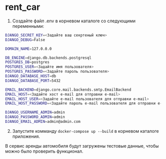 # rent_car

1. Создайте файл .env в корневом каталоге со следующими переменными:
```bash
DJANGO_SECRET_KEY=<Задайте ваш секртеный ключ>
DJANGO_DEBUG=False

DOMAIN_NAME=127.0.0.0

DB_ENGINE=django.db.backends.postgresql
POSTGRES_DB=postgres
POSTGRES_USER=<Задайте имя пользователя>
POSTGRES_PASSWORD=<Задайте пароль пользователя>
DJANGO_DATABASE_HOST=db
DJANGO_DATABASE_PORT=5432

EMAIL_BACKEND=django.core.mail.backends.smtp.EmailBackend
EMAIL_HOST=<Задайте хост e-mail для отправки e-mail>
EMAIL_HOST_USER=<Задайте e-mail пользователя для отправки e-mail>
EMAIL_HOST_PASSWORD=<Задайте пароль e-mail пользователя для отправки e-mail>

DJANGO_USERNAME_ADMIN=admin
DJANGO_PASSWORD_ADMIN=admin
DJANGO_EMAIL_ADMIN=admin@admin.com
```
2. Запустите комманду ```docker-compose up --build``` в корневом каталоге приложения.

В сервис аренды автомобиля будут загружены тестовые данные, 
чтобы можно было проверить функционал.
